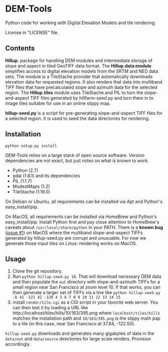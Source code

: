 # DEM-Tools #

Python code for working with Digital Elevation Models and tile rendering.

License in "LICENSE" file.

## Contents ##

**Hillup**: package for handling DEM modules and intermediate storage of slope
and aspect in tiled GeoTIFF data format. The **Hillup.data module** simplifies access to digital elevation models from the SRTM and NED data sets. The module is a TileStache provider that automatically downloads elevation data for requested regions. It also renders that data into multiband TIFF files that have precalculated slope and azimuth data for the selected region. The **Hillup.tiles** module uses TileStache and PIL to turn the slope-and-aspect TIFF files generated by hillfarm-seed.py and turn them in to image tiles suitable for use in an online slippy map.

**hillup-seed.py** is a script for pre-generating slope-and-aspect TIFF files for a selected region. It is used to seed the data directories for rendering.

## Installation ##

`python setup.py install`

DEM-Tools relies on a large stack of open source software. Version dependencies are not exact, but just notes on what is known to work.

* Python (2.7)
* gdal (1.8.1) and its dependencies
* PIL (1.1.7)
* ModestMaps (1.2)
* TileStache (1.19.0)

On Debian or Ubuntu, all requirements can be installed via Apt and Python's easy_install/pip.

On MacOS, all requirements can be installed via HomeBrew and Python's easy_install/pip. Install Python first and pay close attention to HomeBrew's caveats about `/usr/local/share/python` in your PATH. There is a **known bug** ([issue #1](https://github.com/migurski/DEM-Tools/issues/1)) on MacOS where the multiband slope-and-aspect TIFFs generated by hillup-seed.py are corrupt and unusuable. For now we generate those input tiles on Linux: rendering works on MacOS.

## Usage ##

1. Clone the git repository.
2. Run `python hillup-seed.py 10`. That will download necessary DEM data and then populate the `out` directory with slope-and-azimuth TIFFs for a small region near San Francisco at zoom level 10. If that works, you can then generate a larger set of TIFFs via a line like
`python hillup-seed.py -b 41 -121 42 -120 4 5 6 7 8 9 10 11 12 13 14 15`
3. install `render/tile.cgi` as a CGI script in your favorite web server. You can then test it by loading a URL like http://localhost/tiles/hills/10/163/395.png where `localhost/tiles/hills` matches the installation path and `10/163/395.png` is the slippy math pap to a tile (in this case, near San Francisco at 37.84, -122.50).

`hillup-seed.py` downloads and generates many gigabytes of data in the `data/out` and `data/source` directories for large scale renders. Provision accordingly.
